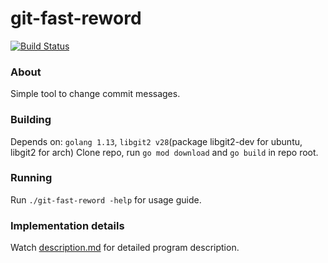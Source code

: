 # git-fast-reword

[![Build Status](https://travis-ci.com/corelof/git-fast-reword.svg?branch=master)](https://travis-ci.com/corelof/git-fast-reword)

### About

Simple tool to change commit messages.

### Building

Depends on: `golang 1.13`, `libgit2 v28`(package libgit2-dev for ubuntu, libgit2 for arch)
Clone repo, run `go mod download` and `go build` in repo root.

### Running

Run `./git-fast-reword -help` for usage guide.

### Implementation details

Watch [description.md](description.md) for detailed program description.